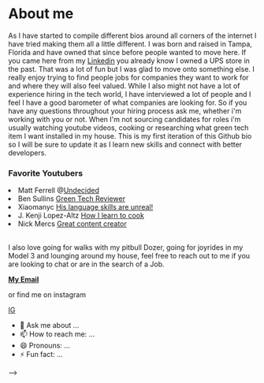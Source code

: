 <!DOCTYPE html>
<html>
<head>
</head>
<body>
<h1>About me</h1>
<p>As I have started to compile different bios around all corners of the internet I have tried making them all a little different. I was born and raised in Tampa, Florida and have owned that since before people wanted to move here. If you came here from my
  <a href="https://www.linkedin.com/in/dane-lynch-59363973/">Linkedin</a> you already know I owned a UPS store in the past. That was a lot of fun but I was glad to move onto something else. I really enjoy trying to find people jobs for companies they want to work for and where they will also feel valued.
While I also might not have a lot of experience hiring in the tech world, I have interviewed a lot of people and I feel I have a good barometer of what companies are looking for. So if you have any questions throughout your hiring process ask me, whether i'm working with you or not. When I'm not sourcing candidates for roles i'm usually watching youtube videos, cooking or researching what green tech item I want installed in my house.
This is my first iteration of this Github bio so I will be sure to update it as I learn new skills and connect with better developers.<br>
 </p>
 <h3> Favorite Youtubers</h3>
 <li>Matt Ferrell @<a href="https://www.youtube.com/channel/UCjtUS7-SZTi6pXjUbzGHQCg">Undecided</a></li>
 <li>Ben Sullins <a href="https://www.youtube.com/channel/UCbEbf0-PoSuHD0TgMbxomDg">Green Tech Reviewer</a></li>
 <li>Xiaomanyc <a href="https://www.youtube.com/channel/UCLNoXf8gq6vhwsrYp-l0J-Q">His language skills are unreal!</a></li>
 <li>J. Kenji Lopez-Altz <a href="https://www.youtube.com/channel/UCqqJQ_cXSat0KIAVfIfKkVA">How I learn to cook</a></li>
 <li> Nick Mercs <a href="https://www.youtube.com/channel/UCDvm7YoLE5r3ZZ6MWyD2vGQ">Great content creator</a></li><br>
 <p>I also love going for walks with my pitbull Dozer, going for joyrides in my Model 3 and lounging around my house, feel free to reach out to me if you are looking to chat or are in the search of a Job.</p>
 <p><b><a href = "mailto: Dane@cruitgroup.com">My Email</a></b></p>
 <p>or find me on instagram</p>
 <p><a href ="https://www.instagram.com/lynchmafia/">IG</a></p>

- 💬 Ask me about ...
- 📫 How to reach me: ...
- 😄 Pronouns: ...
- ⚡ Fun fact: ...
</body>
</html>
-->
